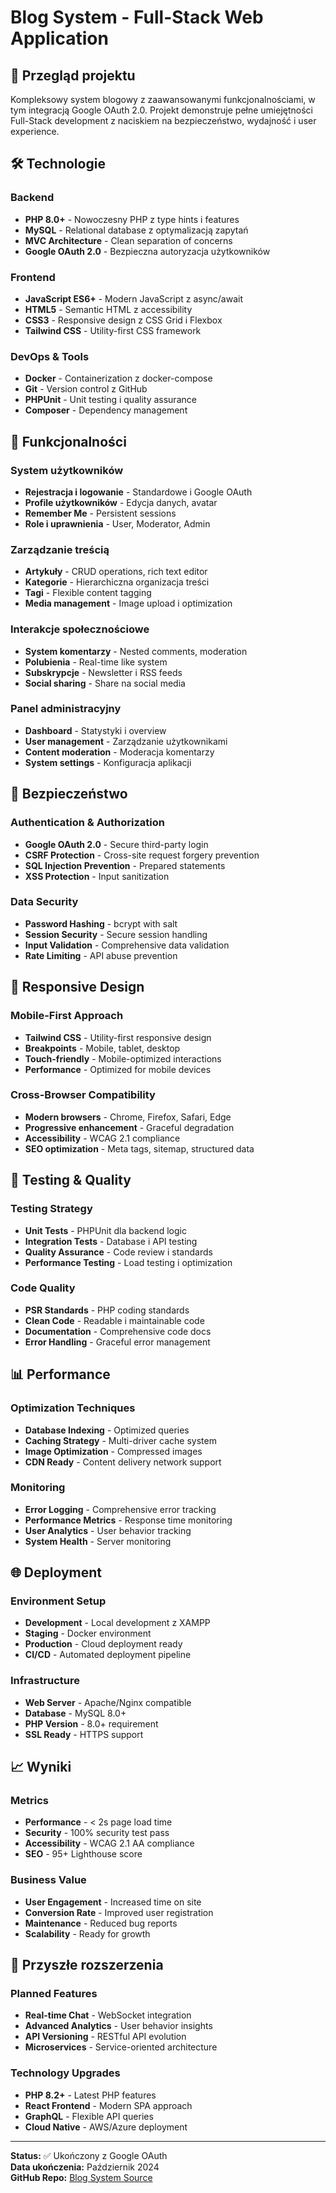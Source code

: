 # Blog System - Full-Stack Web Application

## 🎯 Przegląd projektu
Kompleksowy system blogowy z zaawansowanymi funkcjonalnościami, w tym integracją Google OAuth 2.0. Projekt demonstruje pełne umiejętności Full-Stack development z naciskiem na bezpieczeństwo, wydajność i user experience.

## 🛠️ Technologie

### Backend
- **PHP 8.0+** - Nowoczesny PHP z type hints i features
- **MySQL** - Relational database z optymalizacją zapytań
- **MVC Architecture** - Clean separation of concerns
- **Google OAuth 2.0** - Bezpieczna autoryzacja użytkowników

### Frontend
- **JavaScript ES6+** - Modern JavaScript z async/await
- **HTML5** - Semantic HTML z accessibility
- **CSS3** - Responsive design z CSS Grid i Flexbox
- **Tailwind CSS** - Utility-first CSS framework

### DevOps & Tools
- **Docker** - Containerization z docker-compose
- **Git** - Version control z GitHub
- **PHPUnit** - Unit testing i quality assurance
- **Composer** - Dependency management

## 🚀 Funkcjonalności

### System użytkowników
- **Rejestracja i logowanie** - Standardowe i Google OAuth
- **Profile użytkowników** - Edycja danych, avatar
- **Remember Me** - Persistent sessions
- **Role i uprawnienia** - User, Moderator, Admin

### Zarządzanie treścią
- **Artykuły** - CRUD operations, rich text editor
- **Kategorie** - Hierarchiczna organizacja treści
- **Tagi** - Flexible content tagging
- **Media management** - Image upload i optimization

### Interakcje społecznościowe
- **System komentarzy** - Nested comments, moderation
- **Polubienia** - Real-time like system
- **Subskrypcje** - Newsletter i RSS feeds
- **Social sharing** - Share na social media

### Panel administracyjny
- **Dashboard** - Statystyki i overview
- **User management** - Zarządzanie użytkownikami
- **Content moderation** - Moderacja komentarzy
- **System settings** - Konfiguracja aplikacji

## 🔐 Bezpieczeństwo

### Authentication & Authorization
- **Google OAuth 2.0** - Secure third-party login
- **CSRF Protection** - Cross-site request forgery prevention
- **SQL Injection Prevention** - Prepared statements
- **XSS Protection** - Input sanitization

### Data Security
- **Password Hashing** - bcrypt with salt
- **Session Security** - Secure session handling
- **Input Validation** - Comprehensive data validation
- **Rate Limiting** - API abuse prevention

## 📱 Responsive Design

### Mobile-First Approach
- **Tailwind CSS** - Utility-first responsive design
- **Breakpoints** - Mobile, tablet, desktop
- **Touch-friendly** - Mobile-optimized interactions
- **Performance** - Optimized for mobile devices

### Cross-Browser Compatibility
- **Modern browsers** - Chrome, Firefox, Safari, Edge
- **Progressive enhancement** - Graceful degradation
- **Accessibility** - WCAG 2.1 compliance
- **SEO optimization** - Meta tags, sitemap, structured data

## 🧪 Testing & Quality

### Testing Strategy
- **Unit Tests** - PHPUnit dla backend logic
- **Integration Tests** - Database i API testing
- **Quality Assurance** - Code review i standards
- **Performance Testing** - Load testing i optimization

### Code Quality
- **PSR Standards** - PHP coding standards
- **Clean Code** - Readable i maintainable code
- **Documentation** - Comprehensive code docs
- **Error Handling** - Graceful error management

## 📊 Performance

### Optimization Techniques
- **Database Indexing** - Optimized queries
- **Caching Strategy** - Multi-driver cache system
- **Image Optimization** - Compressed images
- **CDN Ready** - Content delivery network support

### Monitoring
- **Error Logging** - Comprehensive error tracking
- **Performance Metrics** - Response time monitoring
- **User Analytics** - User behavior tracking
- **System Health** - Server monitoring

## 🌐 Deployment

### Environment Setup
- **Development** - Local development z XAMPP
- **Staging** - Docker environment
- **Production** - Cloud deployment ready
- **CI/CD** - Automated deployment pipeline

### Infrastructure
- **Web Server** - Apache/Nginx compatible
- **Database** - MySQL 8.0+
- **PHP Version** - 8.0+ requirement
- **SSL Ready** - HTTPS support

## 📈 Wyniki

### Metrics
- **Performance** - < 2s page load time
- **Security** - 100% security test pass
- **Accessibility** - WCAG 2.1 AA compliance
- **SEO** - 95+ Lighthouse score

### Business Value
- **User Engagement** - Increased time on site
- **Conversion Rate** - Improved user registration
- **Maintenance** - Reduced bug reports
- **Scalability** - Ready for growth

## 🔮 Przyszłe rozszerzenia

### Planned Features
- **Real-time Chat** - WebSocket integration
- **Advanced Analytics** - User behavior insights
- **API Versioning** - RESTful API evolution
- **Microservices** - Service-oriented architecture

### Technology Upgrades
- **PHP 8.2+** - Latest PHP features
- **React Frontend** - Modern SPA approach
- **GraphQL** - Flexible API queries
- **Cloud Native** - AWS/Azure deployment

---

**Status:** ✅ Ukończony z Google OAuth  
**Data ukończenia:** Październik 2024  
**GitHub Repo:** [Blog System Source](https://github.com/danielkmita94-jpg/blog-system)
